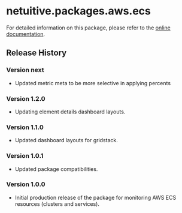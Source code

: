 # netuitive.packages.aws.ecs

For detailed information on this package, please refer to the [online documentation](https://help.netuitive.com/Content/Integrations/aws.htm).

## Release History

### Version next

* Updated metric meta to be more selective in applying percents

### Version 1.2.0

* Updating element details dashboard layouts.

### Version 1.1.0

* Updated dashboard layouts for gridstack.

### Version 1.0.1

* Updated package compatibilities.

### Version 1.0.0

* Initial production release of the package for monitoring AWS ECS resources (clusters and services).
